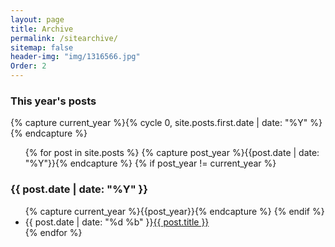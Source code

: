 ```yaml
---
layout: page
title: Archive
permalink: /sitearchive/
sitemap: false
header-img: "img/1316566.jpg"
Order: 2
---
```


<section id="archive">
  <h3>This year's posts</h3>
  {% capture current_year %}{% cycle 0, site.posts.first.date | date: "%Y" %}{% endcapture %}
  <ul class="this">
    {% for post in site.posts %}
      {% capture post_year %}{{post.date | date: "%Y"}}{% endcapture %}
      {% if post_year != current_year %}
        </ul>
        <h3>{{ post.date | date: "%Y" }}</h3>
        <ul class="past">
        {% capture current_year %}{{post_year}}{% endcapture %}
      {% endif %}
      <li><time>{{ post.date | date: "%d %b" }}</time><a href="{{ post.url }}">{{ post.title }}</a></li>
    {% endfor %}
  </ul>
</section>